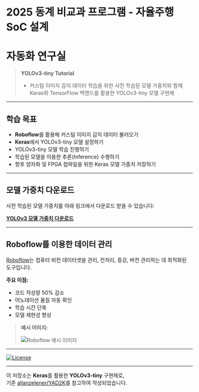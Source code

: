 # 2025 동계 비교과 프로그램 - 자율주행 SoC 설계
# 자동화 연구실

> **YOLOv3-tiny Tutorial**  
> - 커스텀 이미지 감지 데이터 학습을 위한 사전 학습된 모델 가중치와 함께  
>   Keras와 TensorFlow 백엔드를 활용한 YOLOv3-tiny 모델 구현체

---

## 학습 목표

- **Roboflow**를 활용해 커스텀 이미지 감지 데이터 불러오기
- **Keras**에서 YOLOv3-tiny 모델 설정하기
- YOLOv3-tiny 모델 학습 진행하기
- 학습된 모델을 이용한 추론(Inference) 수행하기
- 향후 양자화 및 FPGA 컴파일을 위한 Keras 모델 가중치 저장하기

---

## 모델 가중치 다운로드

사전 학습된 모델 가중치를 아래 링크에서 다운로드 받을 수 있습니다:

[**YOLOv3 모델 가중치 다운로드**](https://drive.google.com/uc?id=1Ybgwyc57cBnq9Byo41zuzOmBdFcRWNRL)

---

## Roboflow를 이용한 데이터 관리

[Roboflow](https://roboflow.ai)는 컴퓨터 비전 데이터셋을 관리, 전처리, 증강, 버전 관리하는 데 최적화된 도구입니다.

**주요 이점:**
- 코드 작성량 50% 감소
- 어노테이션 품질 자동 확인
- 학습 시간 단축
- 모델 재현성 향상

> **예시 이미지:**
> 
> ![Roboflow 예시 이미지](https://i.imgur.com/WHFqYSJ.png)

---

[![License](https://img.shields.io/github/license/mashape/apistatus.svg)](LICENSE)

---

이 저장소는 **Keras**를 활용한 **YOLOv3-tiny** 구현체로,  
기존 [allanzelener/YAD2K](https://github.com/allanzelener/YAD2K)를 참고하여 작성되었습니다.
